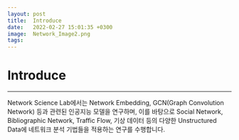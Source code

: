 ```yaml
---
layout: post
title:  Introduce 
date:   2022-02-27 15:01:35 +0300
image:  Network_Image2.png
tags:   
---
```

# Introduce
***

Network Science Lab에서는 Network Embedding, GCN(Graph Convolution Network) 등과 관련된 인공지능 모델을 연구하며,
이를 바탕으로 Social Network, Bibliographic Network, Traffic Flow, 기상 데이터 등의 다양한 Unstructured Data에 네트워크 분석 기법들을 적용하는 연구를 수행합니다.

